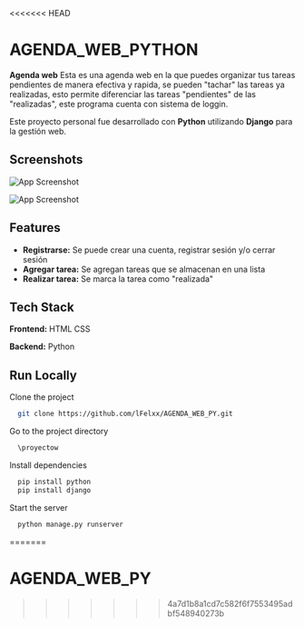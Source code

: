 <<<<<<< HEAD

# AGENDA_WEB_PYTHON


**Agenda web** Esta es una agenda web en la que puedes organizar tus tareas pendientes de manera efectiva y rapida, se pueden "tachar" las tareas ya realizadas, esto permite diferenciar las tareas "pendientes" de las "realizadas", este programa cuenta con sistema de loggin. 


Este proyecto personal fue desarrollado con **Python** utilizando **Django** para la gestión web.


## Screenshots

![App Screenshot](https://via.placeholder.com/468x300?text=App+Screenshot+Here)

![App Screenshot](https://via.placeholder.com/468x300?text=App+Screenshot+Here)

## Features

- **Registrarse:** Se puede crear una cuenta, registrar sesión y/o cerrar sesión
- **Agregar tarea:** Se agregan tareas que se almacenan en una lista
- **Realizar tarea:** Se marca la tarea como "realizada"


## Tech Stack

**Frontend:** HTML CSS

**Backend:** Python


## Run Locally

Clone the project

```bash
  git clone https://github.com/lFelxx/AGENDA_WEB_PY.git
```

Go to the project directory

```bash
  \proyectow
```

Install dependencies

```bash
  pip install python
  pip install django
```

Start the server

```bash
  python manage.py runserver

```

=======
# AGENDA_WEB_PY
>>>>>>> 4a7d1b8a1cd7c582f6f7553495adbf548940273b
